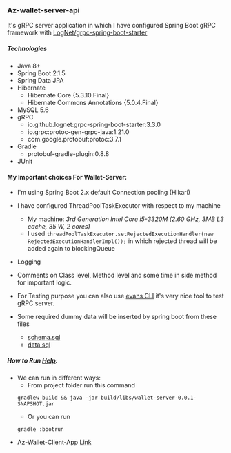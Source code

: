 ### Az-wallet-server-api ###
It's gRPC server application in which I have configured Spring Boot gRPC framework with [LogNet/grpc-spring-boot-starter](https://github.com/LogNet/grpc-spring-boot-starter "LogNet Detail")

##### Technologies #####
* Java 8+
* Spring Boot 2.1.5
* Spring Data JPA
* Hibernate
    * Hibernate Core {5.3.10.Final}
    * Hibernate Commons Annotations {5.0.4.Final}
* MySQL 5.6
* gRPC
    * io.github.lognet:grpc-spring-boot-starter:3.3.0
    * io.grpc:protoc-gen-grpc-java:1.21.0
    * com.google.protobuf:protoc:3.7.1
* Gradle
    * protobuf-gradle-plugin:0.8.8
* JUnit

#### My Important choices For Wallet-Server: ####
* I'm using Spring Boot 2.x default Connection pooling (Hikari)
* I have configured ThreadPoolTaskExecutor with respect to my machine
    * My machine: *3rd Generation Intel Core i5-3320M (2.60 GHz, 3MB L3 cache, 35 W, 2 cores)*
    * I used `threadPoolTaskExecutor.setRejectedExecutionHandler(new RejectedExecutionHandlerImpl());`
    in which rejected thread will be added again to blockingQueue
* Logging
* Comments on Class level, Method level and some time in side method for important logic.
* For Testing purpose you can also use [evans CLI](https://github.com/ktr0731/evans#from-github-releases) it's very nice tool to test gRPC server.
* Some required dummy data will be inserted by spring boot from these files    

    * [schema.sql](https://github.com/AzharMobeen/Az-wallet-server-api/blob/master/src/main/resources/schema.sql)
    * [data.sql](https://github.com/AzharMobeen/Az-wallet-server-api/blob/master/src/main/resources/data.sql)

##### How to Run *[Help](https://spring.io/guides/gs/spring-boot/ "Help")*: #####
* We can run in different ways: 
    * From project folder run this command 
  ```
  gradlew build && java -jar build/libs/wallet-server-0.0.1-SNAPSHOT.jar   
  ```
    * Or you can run
  ```
  gradle :bootrun
  ```
* Az-Wallet-Client-App [Link](https://github.com/AzharMobeen/Az-wallet-client-app)